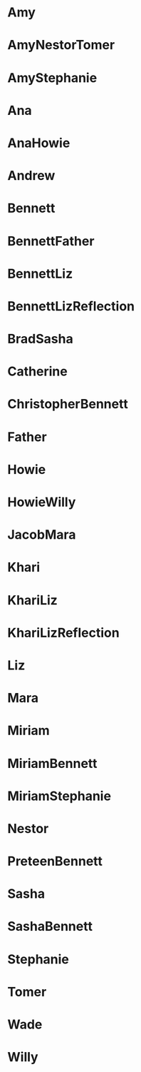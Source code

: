 # Amy
<!-- * protester -->
<!-- * smoker -->

# AmyNestorTomer
<!-- * officer -->

# AmyStephanie
<!-- * squeezing -->

# Ana
<!-- * eating -->
<!-- * smirking -->
<!-- * squatting -->
<!-- * walgreens -->

# AnaHowie
<!-- * cemetery -->

# Andrew
<!-- * feigningFear -->

# Bennett
<!-- * backstage -->
<!-- * breakupDejected -->
<!-- * couchReading -->
<!-- * cordRear -->
<!-- * future -->
<!-- * museum -->
<!-- * past -->
<!-- * pious -->
<!-- * rubiksCube -->
<!-- * solicitingOpinion -->
<!-- * waitingRoomAsleep -->

# BennettFather
<!-- * present_bennett -->

# BennettLiz
<!-- * brushOff_liz -->
<!-- * celibateFreezing_bennett -->
<!-- * celibateFreezing_liz -->
<!-- * cheekUnveiled_bennett -->
<!-- * gingerbreadPrison_liz -->
<!-- * pampas -->

# BennettLizReflection
<!-- * afterglowReflection -->

# BradSasha
<!-- * charmedSchoolbus -->

# Catherine
<!-- * quipping -->

# ChristopherBennett
<!-- * blissfulGuilty -->

# Father
<!-- * past -->
<!-- * roaring -->

# Howie
<!-- * stationWagon -->
<!-- * steamTunnel -->

# HowieWilly
<!-- * gangbanger_howie -->

# JacobMara
<!-- * eating -->

# Khari
<!-- * doubleAlbert -->

# KhariLiz
<!-- * jokingLaughing -->

# KhariLizReflection
<!-- * caressReflection -->

# Liz
<!-- * dateEnding -->
<!-- * defending -->
<!-- * goKarts -->
<!-- * museum -->
<!-- * notHungry -->

# Mara
<!-- * gopi -->

# Miriam
<!-- * infantCurious -->
<!-- * infantNursing -->
<!-- * reversing -->

# MiriamBennett
<!-- * asleepFearful -->

# MiriamStephanie
<!-- * mischievousBanjo -->

# Nestor
<!-- * greeting -->

# PreteenBennett
<!-- * buoy -->
<!-- * stairs -->
<!-- * stoic -->
<!-- * wistful -->

# Sasha
<!-- * indignant -->

# SashaBennett
<!-- * mermaid -->

# Stephanie
<!-- * bennettRecording -->

# Tomer
<!-- * abbeyRoad -->
<!-- * cemetery -->
<!-- * shaneBuying -->
<!-- * stationWagon -->
<!-- * steamTunnel -->

# Wade
<!-- * catholicGuy -->
<!-- * mingling -->
<!-- * protester -->
<!-- * watching -->

# Willy
<!-- * ducking -->
<!-- * epilogue -->
<!-- * greeting -->
